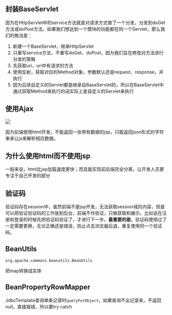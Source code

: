## 封装BaseServlet

因为在HttpServlet中的service方法就是对请求方式做了一个分发，分发到doGet方法或doPost方法。如果我们想达到一个模块的功能都在同一个Servlet，那么我们的做法是：

1. 新建一个BaseServlet，继承HttpServlet
2. 只重写service方法，不重写doGet、doPost，因为我们旨在修改对方法进行分发的策略
3. 先获取uri，uri中有请求的方法
4. 使用反射，获取对应的Method对象，参数默认还是request、response，并执行
5. 因为后续自定义的Servlet都是继承自BaseServlet的，所以在BaseServlet中通过获取Method来执行的话实际上是自定义的Servlet来执行

## 使用Ajax

![](https://tva1.sinaimg.cn/large/007S8ZIlgy1gfsru4utw9j315q06qtkm.jpg)

因为前端使用html开发，不能返回一张带有数据的jsp，只能返回json形式的字符串来让js来解析相应数据。

## 为什么使用html而不使用jsp

一般来说，html比jsp加载速度更快；而且能实现前后端完全分离，让开发人员更专注于自己开发的部分

## 验证码

验证码存在session中，虽然前端不是jsp开发，无法获取session域的内容，但是可以把验证验证码的工作放到后台，前端不作验证，只做获取和展示。比如说在注册和登录的时候先把验证码验证了，才进行下一步。**最重要的是**，验证码使用过了一定需要更换，无论正确还是错误，防止点击浏览器后退，重复使用同一个验证码。

## BeanUtils

`org.apache.commons.beanutils.BeanUtils`

把map转换成实体

## BeanPropertyRowMapper

JdbcTemplate查询单条记录时`queryForObject`，如果查询不出记录来，不返回null，直接报错，所以要try catch